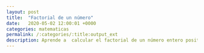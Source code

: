 ```yaml
---
layout: post
title:  "Factorial de un número"
date:   2020-05-02 12:00:01 +0000
categories: matematicas
permalink: /:categories/:title:output_ext
description: Aprende a  calcular el factorial de un número entero positivo.
---
```


